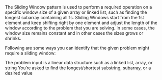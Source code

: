 The Sliding Window pattern is used to perform a required operation on a specific window size of a given array or linked
list, such as finding the longest subarray containing all 1s. Sliding Windows start from the 1st element and keep
shifting right by one element and adjust the length of the window according to the problem that you are solving. In some
cases, the window size remains constant and in other cases the sizes grows or shrinks.

Following are some ways you can identify that the given problem might require a sliding window:

The problem input is a linear data structure such as a linked list, array, or string
You’re asked to find the longest/shortest substring, subarray, or a desired value

